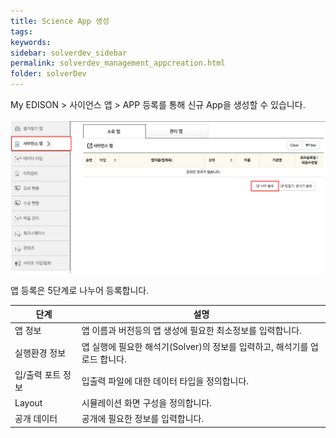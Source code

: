 ```yaml
---
title: Science App 생성
tags: 
keywords:
sidebar: solverdev_sidebar
permalink: solverdev_management_appcreation.html
folder: solverDev
--- 
```


My EDISON > 사이언스 앱 > APP 등록를 통해 신규 App을 생성할 수 있습니다.

![사이언스앱 등록](/images/solverdev/08/image1.png)

앱 등록은 5단계로 나누어 등록합니다.

|단계|설명|
|--|--|
|앱 정보|앱 이름과 버전등의 앱 생성에 필요한 최소정보를 입력합니다.|
|실행환경 정보|앱 실행에 필요한 해석기(Solver)의 정보를 입력하고, 해석기를 업로드 합니다.|
|입/출력 포트 정보|입출력 파일에 대한 데이터 타입을 정의합니다.|
|Layout|시뮬레이션 화면 구성을 정의합니다.|
|공개 데이터|공개에 필요한 정보를 입력합니다.|
